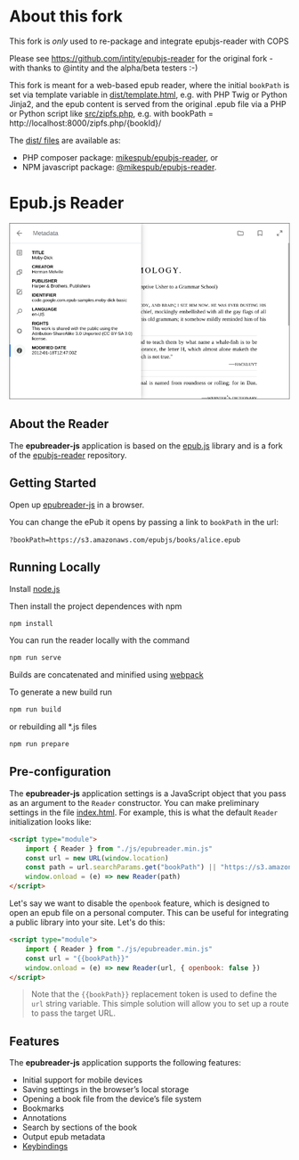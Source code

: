 About this fork
================================

This fork is *only* used to re-package and integrate epubjs-reader with COPS

Please see https://github.com/intity/epubjs-reader for the original fork - with thanks to @intity and the alpha/beta testers :-)

This fork is meant for a web-based epub reader, where the initial `bookPath` is set via template variable in [dist/template.html](dist/template.html), e.g. with PHP Twig or Python Jinja2, and the epub content is served from the original .epub file via a PHP or Python script like [src/zipfs.php](src/zipfs.php), e.g. with bookPath = http://localhost:8000/zipfs.php/{bookId}/

The [dist/ files](dist/) are available as:
* PHP composer package: [mikespub/epubjs-reader](https://packagist.org/packages/mikespub/epubjs-reader), or
* NPM javascript package: [@mikespub/epubjs-reader](https://www.npmjs.com/package/@mikespub/epubjs-reader).

Epub.js Reader
================================

![UI](demo-ui.png)

## About the Reader

The **epubreader-js** application is based on the [epub.js](https://github.com/futurepress/epub.js) library and is a fork of the [epubjs-reader](https://github.com/futurepress/epubjs-reader) repository.

## Getting Started

Open up [epubreader-js](https://intity.github.io/epubreader-js/) in a browser.

You can change the ePub it opens by passing a link to `bookPath` in the url:

`?bookPath=https://s3.amazonaws.com/epubjs/books/alice.epub`

## Running Locally

Install [node.js](https://nodejs.org/en/)

Then install the project dependences with npm

```javascript
npm install
```

You can run the reader locally with the command

```javascript
npm run serve
```

Builds are concatenated and minified using [webpack](https://github.com/webpack/webpack)

To generate a new build run

```javascript
npm run build
```

or rebuilding all *.js files

```javascript
npm run prepare
```

## Pre-configuration

The **epubreader-js** application settings is a JavaScript object that you pass as an argument to the `Reader` constructor. You can make preliminary settings in the file [index.html](dist/index.html). For example, this is what the default `Reader` initialization looks like:

```html
<script type="module">
    import { Reader } from "./js/epubreader.min.js"
    const url = new URL(window.location)
    const path = url.searchParams.get("bookPath") || "https://s3.amazonaws.com/moby-dick/"
    window.onload = (e) => new Reader(path)
</script>
```

Let's say we want to disable the `openbook` feature, which is designed to open an epub file on a personal computer. This can be useful for integrating a public library into your site. Let's do this:

```html
<script type="module">
    import { Reader } from "./js/epubreader.min.js"
    const url = "{{bookPath}}"
    window.onload = (e) => new Reader(url, { openbook: false })
</script>
```

> Note that the `{{bookPath}}` replacement token is used to define the `url` string variable. This simple solution will allow you to set up a route to pass the target URL.

## Features

The **epubreader-js** application supports the following features:

- Initial support for mobile devices
- Saving settings in the browser’s local storage
- Opening a book file from the device’s file system
- Bookmarks
- Annotations
- Search by sections of the book
- Output epub metadata
- [Keybindings](docs/keybindings.md)
